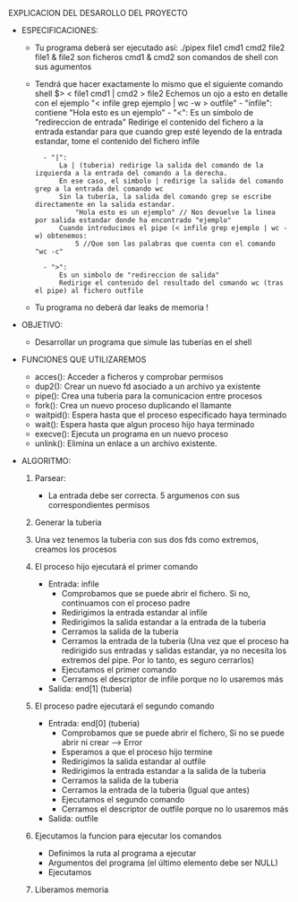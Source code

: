 EXPLICACION DEL DESAROLLO DEL PROYECTO

- ESPECIFICACIONES:
    - Tu programa deberá ser ejecutado así:
        ./pipex file1 cmd1 cmd2 file2
            file1 & file2 son ficheros
            cmd1 & cmd2 son comandos de shell con sus agumentos

    - Tendrá que hacer exactamente lo mismo que el siguiente comando shell
        $> < file1 cmd1 | cmd2 > file2
            Echemos un ojo a esto en detalle con el ejemplo "< infile grep ejemplo | wc -w > outfile"
            - "infile":
                contiene "Hola esto es un ejemplo"
            - "<":
                Es un simbolo de "redireccion de entrada"
                Redirige el contenido del fichero a la entrada estandar para que cuando grep esté leyendo de la entrada estandar, tome el contenido del fichero infile
            
            - "|":
                La | (tuberia) redirige la salida del comando de la izquierda a la entrada del comando a la derecha.
                En ese caso, el simbolo | redirige la salida del comando grep a la entrada del comando wc
                Sin la tubería, la salida del comando grep se escribe directamente en la salida estandar.
                    "Hola esto es un ejemplo" // Nos devuelve la linea por salida estandar donde ha encontrado "ejemplo"
                Cuando introducimos el pipe (< infile grep ejemplo | wc -w) obtenemos:
                    5 //Que son las palabras que cuenta con el comando "wc -c"

            - ">":
                Es un simbolo de "redireccion de salida"
                Redirige el contenido del resultado del comando wc (tras el pipe) al fichero outfile
                
    - Tu programa no deberá dar leaks de memoria !

- OBJETIVO:
    - Desarrollar un programa que simule las tuberias en el shell

- FUNCIONES QUE UTILIZAREMOS
    - acces(): Acceder a ficheros y comprobar permisos
    - dup2(): Crear un nuevo fd asociado a un archivo ya existente
    - pipe(): Crea una tuberia para la comunicacion entre procesos
    - fork(): Crea un nuevo proceso duplicando el llamante
    - waitpid(): Espera hasta que el proceso especificado haya terminado
    - wait(): Espera hasta que algun proceso hijo haya terminado
    - execve(): Ejecuta un programa en un nuevo proceso
    - unlink(): Elimina un enlace a un archivo existente.

- ALGORITMO:
    1. Parsear:
        - La entrada debe ser correcta. 5 argumenos con sus correspondientes permisos

    2. Generar la tuberia

    3. Una vez tenemos la tuberia con sus dos fds como extremos, creamos los procesos

    4. El proceso hijo ejecutará el primer comando
        - Entrada: infile
            - Comprobamos que se puede abrir el fichero. Si no, continuamos con el proceso padre
            - Redirigimos la entrada estandar al infile
            - Redirigimos la salida estandar a la entrada de la tuberia
            - Cerramos la salida de la tuberia
            - Cerramos la entrada de la tubería
                (Una vez que el proceso ha redirigido sus entradas y salidas estandar, ya no necesita los extremos del pipe. Por lo tanto, es seguro cerrarlos)
            - Ejecutamos el primer comando
            - Cerramos el descriptor de infile porque no lo usaremos más
        - Salida: end[1] (tuberia)

    5. El proceso padre ejecutará el segundo comando
        - Entrada: end[0] (tuberia)
            - Comprobamos que se puede abrir el fichero, Si no se puede abrir ni crear --> Error
            - Esperamos a que el proceso hijo termine
            - Redirigimos la salida estandar al outfile
            - Redirigimos la entrada estandar a la salida de la tuberia
            - Cerramos la salida de la tuberia
            - Cerramos la entrada de la tuberia
                (Igual que antes)
            - Ejecutamos el segundo comando
            - Cerramos el descriptor de outfile porque no lo usaremos más
        - Salida: outfile

    6. Ejecutamos la funcion para ejecutar los comandos
        - Definimos la ruta al programa a ejecutar
        - Argumentos del programa (el último elemento debe ser NULL)
        - Ejecutamos

    7. Liberamos memoria
